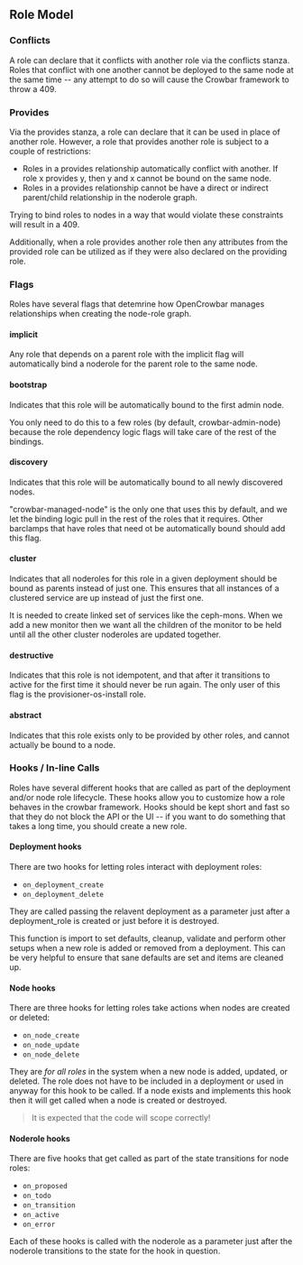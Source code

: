 ## Role Model

### Conflicts

A role can declare that it conflicts with another role via the
conflicts stanza.  Roles that conflict with one another cannot be
deployed to the same node at the same time -- any attempt to do so
will cause the Crowbar framework to throw a 409.

### Provides

Via the provides stanza, a role can declare that it can be used in
place of another role.  However, a role that provides another role is
subject to a couple of restrictions:

* Roles in a provides relationship automatically conflict with
  another.  If role x provides y, then y and x cannot be bound on the
  same node.
* Roles in a provides relationship cannot be have a direct or indirect
parent/child relationship in the noderole graph.

Trying to bind roles to nodes in a way that would violate these
constraints will result in a 409.

Additionally, when a role provides another role then any attributes
from the provided role can be utilized as if they were also declared
on the providing role.

### Flags

Roles have several flags that detemrine how OpenCrowbar manages
relationships when creating the node-role graph.

#### implicit

Any role that depends on a parent role with the implicit flag will
automatically bind a noderole for the parent role to the same node.

#### bootstrap

Indicates that this role will be automatically bound to the first admin node.

You only need to do this to a few roles (by default, crowbar-admin-node)
because the role dependency logic flags will take care of the rest of
the bindings.

#### discovery

Indicates that this role will be automatically bound to all newly
discovered nodes.

"crowbar-managed-node" is the only one that uses this by default, and
we let the binding logic pull in the rest of the roles that it
requires.  Other barclamps that have roles that need ot be
automatically bound should add this flag.

#### cluster

Indicates that all noderoles for this role in a given deployment should be
bound as parents instead of just one.  This ensures that all instances of
a clustered service are up instead of just the first one.

It is needed to create linked set of services like the ceph-mons.
When we add a new monitor then we want all the children of the monitor
to be held until all the other cluster noderoles are updated together.

#### destructive

Indicates that this role is not idempotent, and that after it
transitions to active for the first time it should never be run
again. The only user of this flag is the provisioner-os-install role.

#### abstract

Indicates that this role exists only to be provided by other roles,
and cannot actually be bound to a node.

### Hooks / In-line Calls

Roles have several different hooks that are called as part of the
deployment and/or node role lifecycle.  These hooks allow you to
customize how a role behaves in the crowbar framework.  Hooks should
be kept short and fast so that they do not block the API or the UI --
if you want to do something that takes a long time, you should create
a new role.

#### Deployment hooks

There are two hooks for letting roles interact with deployment roles:

* `on_deployment_create`
* `on_deployment_delete`

They are called passing the relavent deployment as a parameter just after a
deployment_role is created or just before it is destroyed.

This function is import to set defaults, cleanup, validate and perform
other setups when a new role is added or removed from a deployment.
This can be very helpful to ensure that sane defaults are set and
items are cleaned up.

#### Node hooks

There are three hooks for letting roles take actions when nodes are created or deleted:

* `on_node_create`
* `on_node_update`
* `on_node_delete`

They are _for all roles_ in the system when a new node is added,
updated, or deleted.  The role does not have to be included in a
deployment or used in anyway for this hook to be called.  If a node
exists and implements this hook then it will get called when a node is
created or destroyed.

> It is expected that the code will scope correctly!

#### Noderole hooks

There are five hooks that get called as part of the state transitions
for node roles:

* `on_proposed`
* `on_todo`
* `on_transition`
* `on_active`
* `on_error`

Each of these hooks is called with the noderole as a parameter just
after the noderole transitions to the state for the hook in question.
